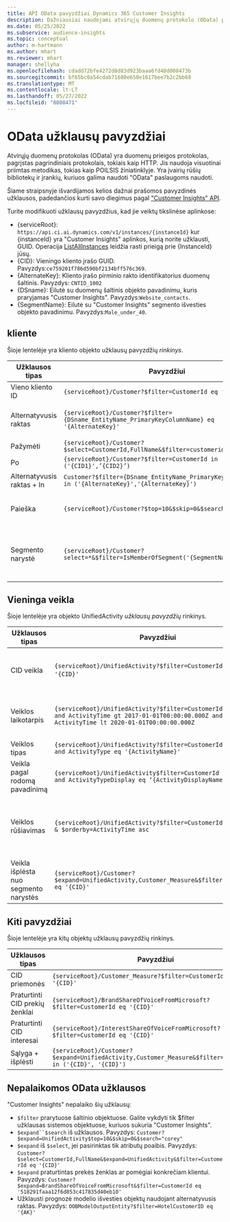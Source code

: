 ```yaml
---
title: API OData pavyzdžiai Dynamics 365 Customer Insights
description: Dažniausiai naudojami atvirųjų duomenų protokolo (OData) pavyzdžiai, kaip pateikti užklausą "Customer Insights" API, kad būtų galima peržiūrėti duomenis.
ms.date: 05/25/2022
ms.subservice: audience-insights
ms.topic: conceptual
author: m-hartmann
ms.author: mhart
ms.reviewer: mhart
manager: shellyha
ms.openlocfilehash: cdadd72bfe4272d8d83d923baaa6fd40d008473b
ms.sourcegitcommit: bf65bc0a54cdab71680e658e1617bee7b2c2bb68
ms.translationtype: MT
ms.contentlocale: lt-LT
ms.lasthandoff: 05/27/2022
ms.locfileid: "8808471"
---
```

# <a name="odata-query-examples"></a>OData užklausų pavyzdžiai

Atvirųjų duomenų protokolas (OData) yra duomenų prieigos protokolas, pagrįstas pagrindiniais protokolais, tokiais kaip HTTP. Jis naudoja visuotinai priimtas metodikas, tokias kaip POILSIS žiniatinklyje. Yra įvairių rūšių bibliotekų ir įrankių, kuriuos galima naudoti "OData" paslaugoms naudoti.

Šiame straipsnyje išvardijamos kelios dažnai prašomos pavyzdinės užklausos, padedančios kurti savo diegimus pagal ["Customer Insights" API](apis.md).

Turite modifikuoti užklausų pavyzdžius, kad jie veiktų tikslinėse aplinkose: 

- {serviceRoot}: `https://api.ci.ai.dynamics.com/v1/instances/{instanceId}` kur {instanceId} yra "Customer Insights" aplinkos, kurią norite užklausti, GUID. Operacija [ListAllInstances](https://developer.ci.ai.dynamics.com/api-details#api=CustomerInsights&operation=Get-all-instances) leidžia rasti prieigą prie {InstanceId} jūsų.
- {CID}: Vieningo kliento įrašo GUID. Pavyzdys:`ce759201f786d590bf2134bff576c369`.
- {AlternateKey}: Kliento įrašo pirminio rakto identifikatorius duomenų šaltinis. Pavyzdys: `CNTID_1002`
- {DSname}: Eilutė su duomenų šaltinis objekto pavadinimu, kuris praryjamas "Customer Insights". Pavyzdys:`Website_contacts`.
- {SegmentName}: Eilutė su "Customer Insights" segmento išvesties objekto pavadinimu. Pavyzdys:`Male_under_40`.

## <a name="customer"></a>kliente

Šioje lentelėje yra kliento objekto užklausų pavyzdžių *rinkinys*.

|Užklausos tipas |Pavyzdžiui  | Pastaba.  |
|---------|---------|---------|
|Vieno kliento ID     | `{serviceRoot}/Customer?$filter=CustomerId eq '{CID}'`          |  |
|Alternatyvusis raktas    | `{serviceRoot}/Customer?$filter={DSname_EntityName_PrimaryKeyColumnName} eq '{AlternateKey}'`         |  Alternatyvūs raktai išlieka vieningame kliento objekte       |
|Pažymėti   | `{serviceRoot}/Customer?$select=CustomerId,FullName&$filter=customerid eq '1'`        |         |
|Po    | `{serviceRoot}/Customer?$filter=CustomerId in ('{CID1}',’{CID2}’)`        |         |
|Alternatyvusis raktas + In   | `Customer?$filter={DSname_EntityName_PrimaryKeyColumnName} in ('{AlternateKey}','{AlternateKey}')`         |         |
|Paieška  | `{serviceRoot}/Customer?$top=10&$skip=0&$search="string"`        |   Pateikia 10 geriausių ieškos eilutės rezultatų      |
|Segmento narystė  | `{serviceRoot}/Customer?select=*&$filter=IsMemberOfSegment('{SegmentName}')&$top=10`     | Grąžina iš anksto nustatytą segmentavimo objekto eilučių skaičių.      |

## <a name="unified-activity"></a>Vieninga veikla

Šioje lentelėje yra objekto UnifiedActivity *užklausų pavyzdžių* rinkinys.

|Užklausos tipas |Pavyzdžiui  | Pastaba.  |
|---------|---------|---------|
|CID veikla     | `{serviceRoot}/UnifiedActivity?$filter=CustomerId eq '{CID}'`          | Išvardija konkretaus kliento profilio veiklas |
|Veiklos laikotarpis    | `{serviceRoot}/UnifiedActivity?$filter=CustomerId eq '{CID}' and ActivityTime gt 2017-01-01T00:00:00.000Z and ActivityTime lt 2020-01-01T00:00:00.000Z`     |  Kliento profilio veikla per tam tikrą laikotarpį       |
|Veiklos tipas    |   `{serviceRoot}/UnifiedActivity?$filter=CustomerId eq '{CID}' and ActivityType eq '{ActivityName}'`        |         |
|Veikla pagal rodomą pavadinimą     | `{serviceRoot}/UnifiedActivity$filter=CustomerId eq ‘{CID}’ and ActivityTypeDisplay eq ‘{ActivityDisplayName}’`        | |
|Veiklos rūšiavimas    | `{serviceRoot}/UnifiedActivity?$filter=CustomerId eq ‘{CID}’ & $orderby=ActivityTime asc`     |  Veiklos rūšiavimas didėjimo tvarka arba mažėjimo tvarka       |
|Veikla išplėsta nuo segmento narystės  |   `{serviceRoot}/Customer?$expand=UnifiedActivity,Customer_Measure&$filter=CustomerId eq '{CID}'`     |         |

## <a name="other-examples"></a>Kiti pavyzdžiai

Šioje lentelėje yra kitų objektų užklausų pavyzdžių rinkinys.

|Užklausos tipas |Pavyzdžiui  | Pastaba.  |
|---------|---------|---------|
|CID priemonės    | `{serviceRoot}/Customer_Measure?$filter=CustomerId eq '{CID}'`          |  |
|Praturtinti CID prekių ženklai    | `{serviceRoot}/BrandShareOfVoiceFromMicrosoft?$filter=CustomerId eq '{CID}'`  |       |
|Praturtinti CID interesai    |   `{serviceRoot}/InterestShareOfVoiceFromMicrosoft?$filter=CustomerId eq '{CID}'`       |         |
|Sąlyga + išplėsti     | `{serviceRoot}/Customer?$expand=UnifiedActivity,Customer_Measure&$filter=CustomerId in ('{CID}', '{CID}')`         | |

## <a name="not-supported-odata-queries"></a>Nepalaikomos OData užklausos

"Customer Insights" nepalaiko šių užklausų:

- `$filter` prarytuose šaltinio objektuose. Galite vykdyti tik $filter užklausas sistemos objektuose, kuriuos sukuria "Customer Insights".
- `$expand``$search` iš užklausos. Pavyzdys: `Customer?$expand=UnifiedActivity$top=10&$skip=0&$search="corey"`
- `$expand` iš `$select`, jei pasirinktas tik atributų poaibis. Pavyzdys: `Customer?$select=CustomerId,FullName&$expand=UnifiedActivity&$filter=CustomerId eq '{CID}'`
- `$expand` praturtintas prekės ženklas ar pomėgiai konkrečiam klientui. Pavyzdys: `Customer?$expand=BrandShareOfVoiceFromMicrosoft&$filter=CustomerId eq '518291faaa12f6d853c417835d40eb10'`
- Užklausti prognozė modelio išvesties objektų naudojant alternatyvusis raktas. Pavyzdys: `OOBModelOutputEntity?$filter=HotelCustomerID eq '{AK}'`

